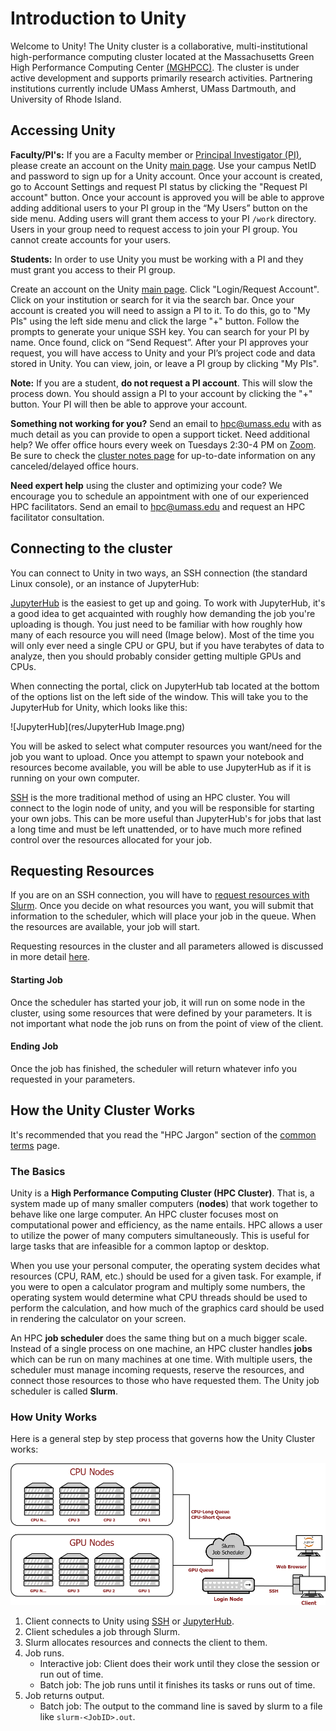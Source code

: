 # Introduction to Unity #
Welcome to Unity!
The Unity cluster is a collaborative, multi-institutional high-performance computing cluster located at the Massachusetts Green High Performance Computing Center [(MGHPCC)](https://www.mghpcc.org). The cluster is under active development and supports primarily research activities. Partnering institutions currently include UMass Amherst, UMass Dartmouth, and University of Rhode Island.

## Accessing Unity ##

**Faculty/PI's:** If you are a Faculty member or [Principal Investigator (PI)](https://www.umass.edu/research/what-principal-investigator-pi-and-who-eligible), please create an account on the Unity [main page](https://unity.rc.umass.edu). Use your campus NetID and password to sign up for a Unity account.  Once your account is created, go to Account Settings and request PI status by clicking the "Request PI account" button.  Once your account is approved you will be able to approve adding additional users to your PI group in the “My Users” button on the side menu.  Adding users will grant them access to your PI `/work` directory.  Users in your group need to request access to join your PI group.  You cannot create accounts for your users.


**Students:** In order to use Unity you must be working with a PI and they must grant you access to their PI group.

Create an account on the Unity [main page](https://unity.rc.umass.edu).
Click "Login/Request Account". Click on your institution or search for it via the search bar. Once your account is created you will need to assign a PI to it.  To do this, go to "My PIs" using the left side menu and click the large "+" button. Follow the prompts to generate your unique SSH key. You can search for your PI by name. Once found, click on “Send Request”. After your PI approves your request, you will have access to Unity and your PI’s project code and data stored in Unity. You can view, join, or leave a PI group by clicking "My PIs".

**Note:** If you are a student, **do not request a PI account**.  This will slow the process down.  You should assign a PI to your account by clicking the "+" button.  Your PI will then be able to approve your account.

**Something not working for you?**  Send an email to <hpc@umass.edu> with as much detail as you can provide to open a support ticket.
Need additional help?  We offer office hours every week on Tuesdays 2:30-4 PM on [Zoom](https://unity.rc.umass.edu/office-hours). Be sure to check the [cluster notes page](https://unity.rc.umass.edu/index.php) for up-to-date information on any canceled/delayed office hours.

**Need expert help** using the cluster and optimizing your code?  We encourage you to schedule an appointment with one of our experienced HPC facilitators.  Send an email to <hpc@umass.edu> and request an HPC facilitator consultation.


## Connecting to the cluster ##
You can connect to Unity in two ways, an SSH connection (the standard Linux console), or an instance of JupyterHub:

[JupyterHub](connecting/jupyter.md) is the easiest to get up and going. To work with JupyterHub, it's a good idea to get acquainted with roughly how demanding the job you're uploading is though. You just need to be familiar with how roughly how many of each resource you will need (Image below). Most of the time you will only ever need a single CPU or GPU, but if you have terabytes of data to analyze, then you should probably consider getting multiple GPUs and CPUs.

When connecting the portal, click on JupyterHub tab located at the bottom of the options list on the left side of the window. This will take you to the JupyterHub for Unity, which looks like this:

![JupyterHub](res/JupyterHub Image.png)

You will be asked to select what computer resources you want/need for the job you want to upload. Once you attempt to spawn your notebook and resources become available, you will be able to use JupyterHub as if it is running on your own computer.

[SSH](connecting/ssh.md) is the more traditional method of using an HPC cluster. You will connect to the login node of unity, and you will be responsible for starting your own jobs. This can be more useful than JupyterHub's for jobs that last a long time and must be left unattended, or to have much more refined control over the resources allocated for your job.

## Requesting Resources ##
If you are on an SSH connection, you will have to [request resources with Slurm](slurm/index.md). Once you decide on what resources you want, you will submit that information to the scheduler, which will place your job in the queue. When the resources are available, your job will start.

Requesting resources in the cluster and all parameters allowed is discussed in more detail [here](slurm/index.md).

#### Starting Job ####
Once the scheduler has started your job, it will run on some node in the cluster, using some resources that were defined by your parameters. It is not important what node the job runs on from the point of view of the client.

#### Ending Job ####
Once the job has finished, the scheduler will return whatever info you requested in your parameters.

## How the Unity Cluster Works ##

It's recommended that you read the "HPC Jargon" section of the [common terms](jargon.md) page.

### The Basics ###
Unity is a **High Performance Computing Cluster (HPC Cluster)**. That is, a system made up of many smaller computers (**nodes**) that work together to behave like one large computer. An HPC cluster focuses most on computational power and efficiency, as the name entails. HPC allows a user to utilize the power of many computers simultaneously. This is useful for large tasks that are infeasible for a common laptop or desktop.

When you use your personal computer, the operating system decides what resources (CPU, RAM, etc.) should be used for a given task. For example, if you were to open a calculator program and multiply some numbers, the operating system would determine what CPU threads should be used to perform the calculation, and how much of the graphics card should be used in rendering the calculator on your screen.

An HPC **job scheduler** does the same thing but on a much bigger scale. Instead of a single process on one machine, an HPC cluster handles **jobs** which can be run on many machines at one time. With multiple users, the scheduler must manage incoming requests, reserve the resources, and connect those resources to those who have requested them. The Unity job scheduler is called **Slurm**.

### How Unity Works ###

Here is a general step by step process that governs how the Unity Cluster works:

![Unity Diagram](res/unity.png)

1. Client connects to Unity using [SSH](connecting/ssh.md) or [JupyterHub](connecting/jupyter.md).
1. Client schedules a job through Slurm.
1. Slurm allocates resources and connects the client to them.
1. Job runs.
    * Interactive job: Client does their work until they close the session or run out of time.
    * Batch job: The job runs until it finishes its tasks or runs out of time.
1. Job returns output.
    * Batch job: The output to the command line is saved by slurm to a file like `slurm-<JobID>.out`.
